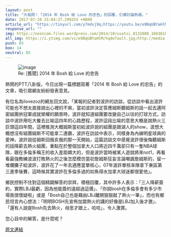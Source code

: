 ```yaml
---
layout: post
title: "大哉問！「2014 年 Bosh 給 Love 的忠告」的回覆，引爆討論熱潮。"
date: 2017-07-28 15:04:27.299255 +0800
article_url: "https://tinyurl.com/y7mdvj9q;https://youtu.be/e9BqUBYaHlM;http://media.giphy.com/media/TTgdzuXtaN5pMJ94L3W/giphy.gif"
response_url: ""
img: https://nesncom.files.wordpress.com/2014/10/usatsi_8131880_168381014_lowres4.jpg
all_img: https://i.ytimg.com/vi/e9BqUBYaHlM/hqdefault.jpg;http://media.giphy.com/media/TTgdzuXtaN5pMJ94L3W/giphy.gif
push: 65
boo: 14
neutral: 85
---
```


<figure>
<img src="https://nesncom.files.wordpress.com/2014/10/usatsi_8131880_168381014_lowres4.jpg" alt="image">
<figcaption>
Re: [舊聞] 2014 年 Bosh 給 Love 的忠告
</figcaption>
</figure>



熱鬧的PTT八卦版，今日出現一篇標題寫著「2014 年 Bosh 給 Love 的忠告」的文章，吸引眾網友紛紛發表意見。

有位名為ilovezoz的網友回文說，「某報的記者對波許的訪談，從訪談中看出波許可能也不想太直接說出心裡的不爽，當初波許決定答應姆斯聽姆斯的話一起去邁阿密組團拚冠軍成就榮耀的願景時，波許就知道組團要改變自己以往的打球方式，訪談中波許用吃大餐去比喻這四年的心路歷程，波許這段比喻的意思大概是說熱火三巨頭這四年間，這裡推測大概姆斯當初給波許說的組團是跟湖人的show，波想大概想沒有組團姆斯不可能拿二連霸，波許在訪談中表示，同樣身為內線明星球員的愛神，波許說從姆斯回俄亥俄的那一天開始，這篇訪談文中感覺波許很後悔聽姆斯的話降薪去熱火組團，重點在於整個加拿大人口將近四千萬卻只有一隻NBA球隊，跟在多倫多稱王的收入差距頗大的，但是波許當時被某人遊說將來not1，再看看最強教練波波打敗熱火的之後怎麼模仿當初詹姆斯狂妄言論嘲諷詹姆斯的，留一堆爛攤子給波許，波許花了一年去適應當單核心，07年波許單核率隊拿下東區第三進季後賽，這時候其實波許在多倫多過的如魚得水加拿大球迷都很愛他」。

鄉民控制不住對這個精闢解答的崇拜，積極回覆，其中許多人表示：「三人降薪簽約，實際LBJ最虧，因為他能簽的遠超過這價」、「你說bosh在多倫多會有多少市場我很懷疑啦」或是「Bosh自己也是藉由LBJ離開狠狠敲了熱火一筆」，而也有鄉民坦言內心想法：「明明BOSH先宣佈加盟熱火的講的好像是LBJ加入後才邀」、「還有人說是Bosh先去熱火，母思才跟上，哈哈」，令人激賞。

您心目中的解答，是什麼呢？

<a href = "https://www.ptt.cc/bbs/NBA/M.1501011158.A.EA0.html">原文連結</a>

